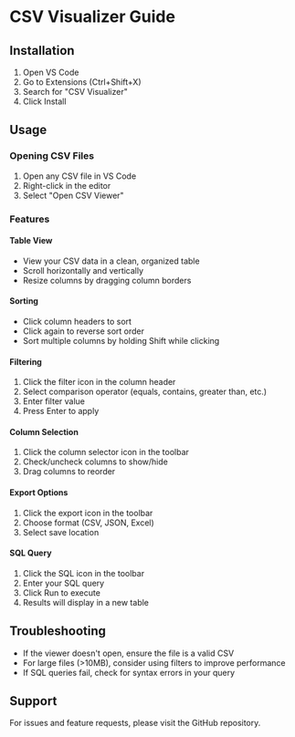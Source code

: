 # CSV Visualizer Guide

## Installation

1. Open VS Code
2. Go to Extensions (Ctrl+Shift+X)
3. Search for "CSV Visualizer"
4. Click Install

## Usage

### Opening CSV Files

1. Open any CSV file in VS Code
2. Right-click in the editor
3. Select "Open CSV Viewer"

### Features

#### Table View

- View your CSV data in a clean, organized table
- Scroll horizontally and vertically
- Resize columns by dragging column borders

#### Sorting

- Click column headers to sort
- Click again to reverse sort order
- Sort multiple columns by holding Shift while clicking

#### Filtering

1. Click the filter icon in the column header
2. Select comparison operator (equals, contains, greater than, etc.)
3. Enter filter value
4. Press Enter to apply

#### Column Selection

1. Click the column selector icon in the toolbar
2. Check/uncheck columns to show/hide
3. Drag columns to reorder

#### Export Options

1. Click the export icon in the toolbar
2. Choose format (CSV, JSON, Excel)
3. Select save location

#### SQL Query

1. Click the SQL icon in the toolbar
2. Enter your SQL query
3. Click Run to execute
4. Results will display in a new table

## Troubleshooting

- If the viewer doesn't open, ensure the file is a valid CSV
- For large files (>10MB), consider using filters to improve performance
- If SQL queries fail, check for syntax errors in your query

## Support

For issues and feature requests, please visit the GitHub repository.
